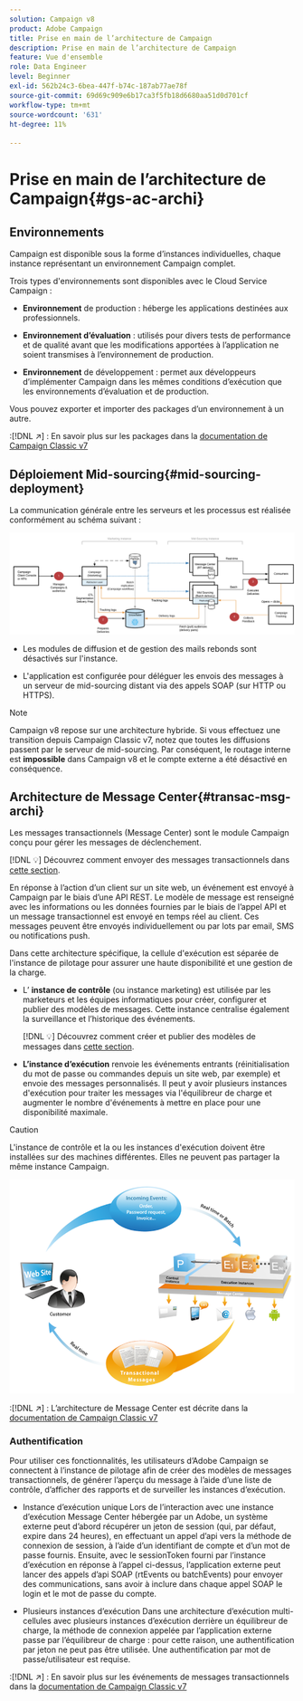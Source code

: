 ```yaml
---
solution: Campaign v8
product: Adobe Campaign
title: Prise en main de l’architecture de Campaign
description: Prise en main de l’architecture de Campaign
feature: Vue d'ensemble
role: Data Engineer
level: Beginner
exl-id: 562b24c3-6bea-447f-b74c-187ab77ae78f
source-git-commit: 69d69c909e6b17ca3f5fb18d6680aa51d0d701cf
workflow-type: tm+mt
source-wordcount: '631'
ht-degree: 11%

---
```


# Prise en main de l’architecture de Campaign{#gs-ac-archi}

## Environnements

Campaign est disponible sous la forme d’instances individuelles, chaque instance représentant un environnement Campaign complet.

Trois types d&#39;environnements sont disponibles avec le Cloud Service Campaign :

* **Environnement** de production : héberge les applications destinées aux professionnels.

* **Environnement d’évaluation** : utilisés pour divers tests de performance et de qualité avant que les modifications apportées à l’application ne soient transmises à l’environnement de production.

* **Environnement** de développement : permet aux développeurs d’implémenter Campaign dans les mêmes conditions d’exécution que les environnements d’évaluation et de production.

Vous pouvez exporter et importer des packages d’un environnement à un autre.

:[!DNL :arrow_upper_right:] : En savoir plus sur les packages dans la [documentation de Campaign Classic v7](https://experienceleague.adobe.com/docs/campaign-classic/using/getting-started/administration-basics/working-with-data-packages.html)

## Déploiement Mid-sourcing{#mid-sourcing-deployment}

La communication générale entre les serveurs et les processus est réalisée conformément au schéma suivant :

![](assets/architecture.png)

* Les modules de diffusion et de gestion des mails rebonds sont désactivés sur l&#39;instance.

* L&#39;application est configurée pour déléguer les envois des messages à un serveur de mid-sourcing distant via des appels SOAP (sur HTTP ou HTTPS).

>[!NOTE]
>
> Campaign v8 repose sur une architecture hybride. Si vous effectuez une transition depuis Campaign Classic v7, notez que toutes les diffusions passent par le serveur de mid-sourcing.
> Par conséquent, le routage interne est **impossible** dans Campaign v8 et le compte externe a été désactivé en conséquence.

## Architecture de Message Center{#transac-msg-archi}

Les messages transactionnels (Message Center) sont le module Campaign conçu pour gérer les messages de déclenchement.

[!DNL :bulb:] Découvrez comment envoyer des messages transactionnels dans  [cette section](../send/transactional.md).

En réponse à l’action d’un client sur un site web, un événement est envoyé à Campaign par le biais d’une API REST. Le modèle de message est renseigné avec les informations ou les données fournies par le biais de l’appel API et un message transactionnel est envoyé en temps réel au client. Ces messages peuvent être envoyés individuellement ou par lots par email, SMS ou notifications push.

Dans cette architecture spécifique, la cellule d&#39;exécution est séparée de l&#39;instance de pilotage pour assurer une haute disponibilité et une gestion de la charge.

* L’ **instance de contrôle** (ou instance marketing) est utilisée par les marketeurs et les équipes informatiques pour créer, configurer et publier des modèles de messages. Cette instance centralise également la surveillance et l’historique des événements.

   [!DNL :bulb:] Découvrez comment créer et publier des modèles de messages dans  [cette section](../send/transactional.md).

* **L’instance d’exécution** renvoie les événements entrants (réinitialisation du mot de passe ou commandes depuis un site web, par exemple) et envoie des messages personnalisés. Il peut y avoir plusieurs instances d&#39;exécution pour traiter les messages via l&#39;équilibreur de charge et augmenter le nombre d&#39;événements à mettre en place pour une disponibilité maximale.

>[!CAUTION]
>
>L&#39;instance de contrôle et la ou les instances d&#39;exécution doivent être installées sur des machines différentes. Elles ne peuvent pas partager la même instance Campaign.

![](assets/messagecenter_diagram.png)

:[!DNL :arrow_upper_right:] : L’architecture de Message Center est décrite dans la [documentation de Campaign Classic v7](https://experienceleague.adobe.com/docs/campaign-classic/using/transactional-messaging/introduction/transactional-messaging-architecture.html?lang=en#transactional-messaging)

### Authentification

Pour utiliser ces fonctionnalités, les utilisateurs d’Adobe Campaign se connectent à l’instance de pilotage afin de créer des modèles de messages transactionnels, de générer l’aperçu du message à l’aide d’une liste de contrôle, d’afficher des rapports et de surveiller les instances d’exécution.

* Instance d’exécution unique
Lors de l’interaction avec une instance d’exécution Message Center hébergée par un Adobe, un système externe peut d’abord récupérer un jeton de session (qui, par défaut, expire dans 24 heures), en effectuant un appel d’api vers la méthode de connexion de session, à l’aide d’un identifiant de compte et d’un mot de passe fournis.
Ensuite, avec le sessionToken fourni par l’instance d’exécution en réponse à l’appel ci-dessus, l’application externe peut lancer des appels d’api SOAP (rtEvents ou batchEvents) pour envoyer des communications, sans avoir à inclure dans chaque appel SOAP le login et le mot de passe du compte.

* Plusieurs instances d’exécution
Dans une architecture d’exécution multi-cellules avec plusieurs instances d’exécution derrière un équilibreur de charge, la méthode de connexion appelée par l’application externe passe par l’équilibreur de charge : pour cette raison, une authentification par jeton ne peut pas être utilisée. Une authentification par mot de passe/utilisateur est requise.

:[!DNL :arrow_upper_right:] : En savoir plus sur les événements de messages transactionnels dans la [documentation de Campaign Classic v7](https://experienceleague.corp.adobe.com/docs/campaign-classic/using/transactional-messaging/introduction/event-description.html?lang=en#about-transactional-messaging-datamodel)